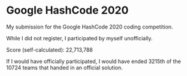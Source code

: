 # Google HashCode 2020

My submission for the Google HashCode 2020 coding competition.

While I did not register, I participated by myself unofficially.

Score (self-calculated): 22,713,788

If I would have officially participated, I would have ended 3215th of the 10724 teams that handed in an official solution.
